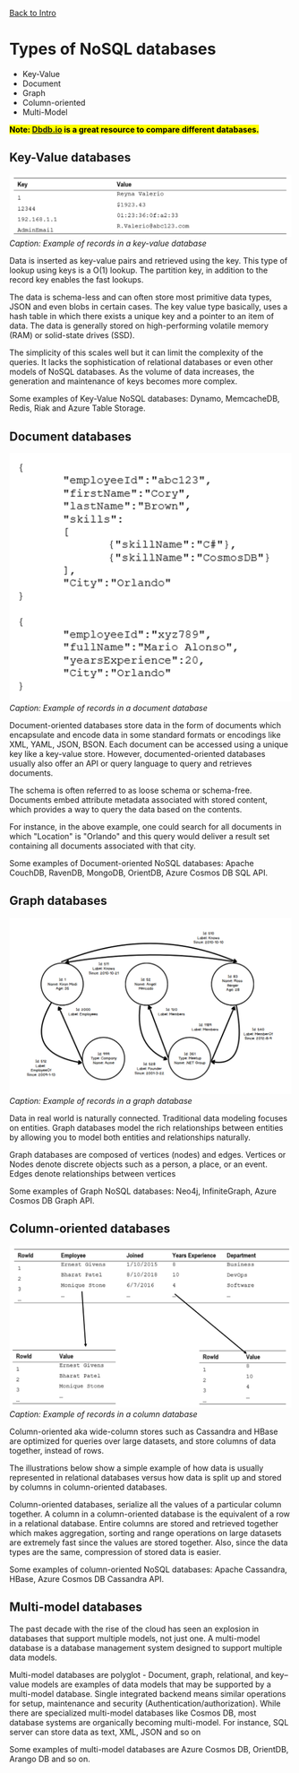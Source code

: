 [Back to Intro](intro.md)

# Types of NoSQL databases

- Key-Value
- Document
- Graph
- Column-oriented
- Multi-Model

<mark>**Note: [Dbdb.io](https://Dbdb.io) is a great resource to compare different databases.**</mark>

## Key-Value databases

![Example of records in a key-value database](/img/key-value.png)
*Caption: Example of records in a key-value database*

Data is inserted as key-value pairs and retrieved using the key. This type of lookup using keys is a O(1) lookup. The partition key, in addition to the record key enables the fast lookups.

The data is schema-less and can often store most primitive data types, JSON and even blobs in certain cases. The key value type basically, uses a hash table in which there exists a unique key and a pointer to an item of data. The data is generally stored on high-performing volatile memory (RAM) or solid-state drives (SSD).

The simplicity of this scales well but it can limit the complexity of the queries. It lacks the sophistication of relational databases or even other models of NoSQL databases. As the volume of data increases, the generation and maintenance of keys becomes more complex.

Some examples of Key-Value NoSQL databases: Dynamo, MemcacheDB, Redis, Riak and Azure Table Storage.

## Document databases

![Example of records in a document database](/img/document.png)
*Caption: Example of records in a document database*

Document-oriented databases store data in the form of documents which encapsulate and encode data in some standard formats or encodings like XML, YAML, JSON, BSON. Each document can be accessed using a unique key like a key-value store. However, documented-oriented databases usually also offer an API or query language to query and retrieves documents.

The schema is often referred to as loose schema or schema-free. Documents embed attribute metadata associated with stored content, which provides a way to query the data based on the contents.

For instance, in the above example, one could search for all documents in which "Location" is "Orlando" and this query would deliver a result set containing all documents associated with that city.

Some examples of Document-oriented NoSQL databases: Apache CouchDB, RavenDB, MongoDB, OrientDB, Azure Cosmos DB SQL API.

## Graph databases

![Example of records in a graph database](/img/graph.png)
*Caption: Example of records in a graph database*

Data in real world is naturally connected. Traditional data modeling focuses on entities. Graph databases model the rich relationships between entities by allowing you to model both entities and relationships naturally.

Graph databases are composed of vertices (nodes) and edges. Vertices or Nodes denote discrete objects such as a person, a place, or an event. Edges denote relationships between vertices

Some examples of Graph NoSQL databases: Neo4j, InfiniteGraph, Azure Cosmos DB Graph API.

## Column-oriented databases

![Example of records in a column database](/img/column.png)
*Caption: Example of records in a column database*

Column-oriented aka wide-column stores such as Cassandra and HBase are optimized for queries over large datasets, and store columns of data together, instead of rows. 

The illustrations below show a simple example of how data is usually represented in relational databases versus how data is split up and stored by columns in column-oriented databases.

Column-oriented databases, serialize all the values of a particular column together. A column in a column-oriented database is the equivalent of a row in a relational database. Entire columns are stored and retrieved together which makes aggregation, sorting and range operations on large datasets are extremely fast since the values are stored together. Also, since the data types are the same, compression of stored data is easier. 

Some examples of column-oriented NoSQL databases: Apache Cassandra, HBase, Azure Cosmos DB Cassandra API.

## Multi-model databases

The past decade with the rise of the cloud has seen an explosion in databases that support multiple models, not just one. A multi-model database is a database management system designed to support multiple data models.

Multi-model databases are polyglot - Document, graph, relational, and key–value models are examples of data models that may be supported by a multi-model database. Single integrated backend means similar operations for setup, maintenance and security (Authentication/authorization). While there are specialized multi-model databases like Cosmos DB, most database systems are organically becoming multi-model. For instance, SQL server can store data as text, XML, JSON and so on

Some examples of multi-model databases are Azure Cosmos DB, OrientDB, Arango DB and so on.

